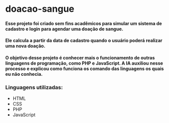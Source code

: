 # doacao-sangue
#### Esse projeto foi criado sem fins acadêmicos para simular um sistema de cadastro e login para agendar uma doação de sangue.

#### Ele calcula a partir da data de cadastro quando o usuário poderá realizar uma nova doação.

#### O objetivo desse projeto é conhecer mais o funcionamento de outras linguagens de programação, como PHP e JavaScript. A IA auxiliou nesse processo e explicou como funciona os comando das linguagens os quais eu não conhecia.

### Linguagens utilizadas:
 - HTML
 - CSS
 - PHP
 - JavaScript 